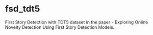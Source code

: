 # fsd_tdt5
First Story Detection with TDT5 dataset in the paper - Exploring Online Novelty Detection Using First Story Detection Models.
